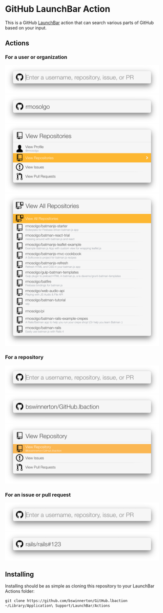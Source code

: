 # GitHub LaunchBar Action

This is a GitHub [LaunchBar](https://www.obdev.at/products/launchbar) action
that can search various parts of GitHub based on your input.

## Actions

### For a user or organization

![](screenshots/default.png)
![](screenshots/user.png)
![](screenshots/user-expanded.png)
![](screenshots/user-repos-expanded.png)

### For a repository

![](screenshots/default.png)
![](screenshots/repo.png)
![](screenshots/repo-expanded.png)

### For an issue or pull request

![](screenshots/default.png)
![](screenshots/issue.png)

## Installing

Installing should be as simple as cloning this repository to your LaunchBar
Actions folder:

```
git clone https://github.com/bswinnerton/GitHub.lbaction ~/Library/Application\ Support/LaunchBar/Actions
```

